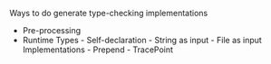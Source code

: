 Ways to do generate type-checking implementations
- Pre-processing
- Runtime
	Types
		- Self-declaration
		- String as input
		- File as input
	Implementations
		- Prepend
		- TracePoint